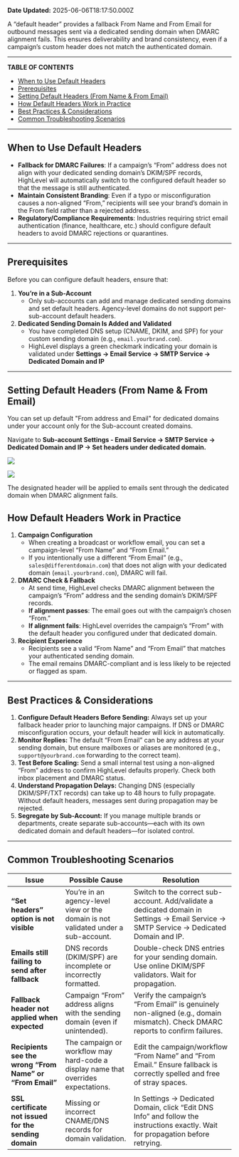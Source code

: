 **Date Updated:** 2025-06-06T18:17:50.000Z

A “default header” provides a fallback From Name and From Email for outbound messages sent via a dedicated sending domain when DMARC alignment fails. This ensures deliverability and brand consistency, even if a campaign’s custom header does not match the authenticated domain.

---

**TABLE OF CONTENTS**

* [When to Use Default Headers](#When-to-Use-Default-Headers)
* [Prerequisites](#Prerequisites)
* [Setting Default Headers (From Name & From Email)](#Setting-Default-Headers-%28From-Name-&-From-Email%29)
* [How Default Headers Work in Practice](#How-Default-Headers-Work-in-Practice)
* [Best Practices & Considerations](#Best-Practices-&-Considerations)
* [Common Troubleshooting Scenarios](#Common-Troubleshooting-Scenarios)

---

## **When to Use Default Headers**

* **Fallback for DMARC Failures**: If a campaign’s “From” address does not align with your dedicated sending domain’s DKIM/SPF records, HighLevel will automatically switch to the configured default header so that the message is still authenticated.
* **Maintain Consistent Branding**: Even if a typo or misconfiguration causes a non-aligned “From,” recipients will see your brand’s domain in the From field rather than a rejected address.
* **Regulatory/Compliance Requirements**: Industries requiring strict email authentication (finance, healthcare, etc.) should configure default headers to avoid DMARC rejections or quarantines.

---

## **Prerequisites**

  
Before you can configure default headers, ensure that:

  
1. **You’re in a Sub-Account**  
   * Only sub-accounts can add and manage dedicated sending domains and set default headers. Agency-level domains do not support per-sub-account default headers.
2. **Dedicated Sending Domain Is Added and Validated**  
   * You have completed DNS setup (CNAME, DKIM, and SPF) for your custom sending domain (e.g., `email.yourbrand.com`).  
   * HighLevel displays a green checkmark indicating your domain is validated under **Settings → Email Service → SMTP Service → Dedicated Domain and IP**

---

## **Setting Default Headers (From Name & From Email)**

  
You can set up default "From address and Email" for dedicated domains under your account only for the Sub-account created domains.

  
Navigate to **Sub-account Settings - Email Service -> SMTP Service -> Dedicated Domain and IP -> Set headers under dedicated domain.**

**![](https://s3.amazonaws.com/cdn.freshdesk.com/data/helpdesk/attachments/production/155044882641/original/l67IXG1nmKTdfTeM8aYyho5Bi4sdRCZDsw.png?1744290467)**

  
![](https://s3.amazonaws.com/cdn.freshdesk.com/data/helpdesk/attachments/production/155044882742/original/u4kpWwg9k_Mdzc7Ts-PGYh3_0vTOcvXr5w.png?1744290526)
  
  
The designated header will be applied to emails sent through the dedicated domain when DMARC alignment fails.

  
## **How Default Headers Work in Practice**

1. **Campaign Configuration**  
   * When creating a broadcast or workflow email, you can set a campaign-level “From Name” and “From Email.”  
   * If you intentionally use a different “From Email” (e.g., `sales@differentdomain.com`) that does not align with your dedicated domain (`email.yourbrand.com`), DMARC will fail.
2. **DMARC Check & Fallback**  
   * At send time, HighLevel checks DMARC alignment between the campaign’s “From” address and the sending domain’s DKIM/SPF records.  
   * **If alignment passes**: The email goes out with the campaign’s chosen “From.”  
   * **If alignment fails**: HighLevel overrides the campaign’s “From” with the default header you configured under that dedicated domain.
3. **Recipient Experience**  
   * Recipients see a valid “From Name” and “From Email” that matches your authenticated sending domain.  
   * The email remains DMARC-compliant and is less likely to be rejected or flagged as spam.

---

## **Best Practices & Considerations**

  
1. **Configure Default Headers Before Sending:** Always set up your fallback header prior to launching major campaigns. If DNS or DMARC misconfiguration occurs, your default header will kick in automatically.
2. **Monitor Replies:** The default “From Email” can be any address at your sending domain, but ensure mailboxes or aliases are monitored (e.g., `support@yourbrand.com` forwarding to the correct team).
3. **Test Before Scaling:** Send a small internal test using a non-aligned “From” address to confirm HighLevel defaults properly. Check both inbox placement and DMARC status.
4. **Understand Propagation Delays:** Changing DNS (especially DKIM/SPF/TXT records) can take up to 48 hours to fully propagate. Without default headers, messages sent during propagation may be rejected.
5. **Segregate by Sub-Account:** If you manage multiple brands or departments, create separate sub-accounts—each with its own dedicated domain and default headers—for isolated control.

---

## **Common Troubleshooting Scenarios**

  
| Issue                                                    | Possible Cause                                                                     | Resolution                                                                                                                               |
| -------------------------------------------------------- | ---------------------------------------------------------------------------------- | ---------------------------------------------------------------------------------------------------------------------------------------- |
| **“Set headers” option is not visible**                  | You’re in an agency-level view or the domain is not validated under a sub-account. | Switch to the correct sub-account. Add/validate a dedicated domain in Settings → Email Service → SMTP Service → Dedicated Domain and IP. |
| **Emails still failing to send after fallback**          | DNS records (DKIM/SPF) are incomplete or incorrectly formatted.                    | Double-check DNS entries for your sending domain. Use online DKIM/SPF validators. Wait for propagation.                                  |
| **Fallback header not applied when expected**            | Campaign “From” address aligns with the sending domain (even if unintended).       | Verify the campaign’s “From Email” is genuinely non-aligned (e.g., domain mismatch). Check DMARC reports to confirm failures.            |
| **Recipients see the wrong “From Name” or “From Email”** | The campaign or workflow may hard-code a display name that overrides expectations. | Edit the campaign/workflow “From Name” and “From Email.” Ensure fallback is correctly spelled and free of stray spaces.                  |
| **SSL certificate not issued for the sending domain**    | Missing or incorrect CNAME/DNS records for domain validation.                      | In Settings → Dedicated Domain, click “Edit DNS Info” and follow the instructions exactly. Wait for propagation before retrying.         |